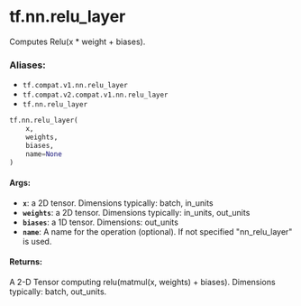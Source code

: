<div itemscope itemtype="http://developers.google.com/ReferenceObject">
<meta itemprop="name" content="tf.nn.relu_layer" />
<meta itemprop="path" content="Stable" />
</div>

# tf.nn.relu_layer

Computes Relu(x * weight + biases).

### Aliases:

* `tf.compat.v1.nn.relu_layer`
* `tf.compat.v2.compat.v1.nn.relu_layer`
* `tf.nn.relu_layer`

``` python
tf.nn.relu_layer(
    x,
    weights,
    biases,
    name=None
)
```

<!-- Placeholder for "Used in" -->


#### Args:


* <b>`x`</b>: a 2D tensor.  Dimensions typically: batch, in_units
* <b>`weights`</b>: a 2D tensor.  Dimensions typically: in_units, out_units
* <b>`biases`</b>: a 1D tensor.  Dimensions: out_units
* <b>`name`</b>: A name for the operation (optional).  If not specified
  "nn_relu_layer" is used.


#### Returns:

A 2-D Tensor computing relu(matmul(x, weights) + biases).
Dimensions typically: batch, out_units.
